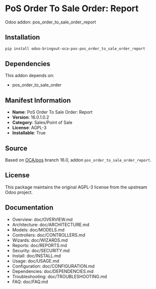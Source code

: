 # PoS Order To Sale Order: Report

Odoo addon: pos_order_to_sale_order_report

## Installation

```bash
pip install odoo-bringout-oca-pos-pos_order_to_sale_order_report
```

## Dependencies

This addon depends on:
- pos_order_to_sale_order

## Manifest Information

- **Name**: PoS Order To Sale Order: Report
- **Version**: 16.0.1.0.2
- **Category**: Sales/Point of Sale
- **License**: AGPL-3
- **Installable**: True

## Source

Based on [OCA/pos](https://github.com/OCA/pos) branch 16.0, addon `pos_order_to_sale_order_report`.

## License

This package maintains the original AGPL-3 license from the upstream Odoo project.

## Documentation

- Overview: doc/OVERVIEW.md
- Architecture: doc/ARCHITECTURE.md
- Models: doc/MODELS.md
- Controllers: doc/CONTROLLERS.md
- Wizards: doc/WIZARDS.md
- Reports: doc/REPORTS.md
- Security: doc/SECURITY.md
- Install: doc/INSTALL.md
- Usage: doc/USAGE.md
- Configuration: doc/CONFIGURATION.md
- Dependencies: doc/DEPENDENCIES.md
- Troubleshooting: doc/TROUBLESHOOTING.md
- FAQ: doc/FAQ.md

